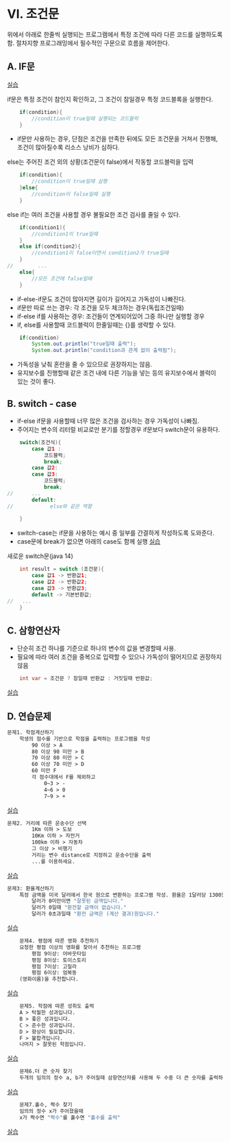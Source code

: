 # VI. 조건문
위에서 아래로 한줄씩 실행되는 프로그램에서 특정 조건에 따라 다른 코드를 실행하도록함.
절차지향 프로그래밍에서 필수적인 구문으로 흐름을 제어한다.
## A. IF문
[실습](../../src/chapter03_condition/Condition1.java)

if문은 특정 조건이 참인지 확인하고, 그 조건이 참일경우 특정 코드블록을 실행한다. 
```java
    if(condition){
        //condition이 true일때 실행되는 코드블럭
    }
```
- if문만 사용하는 경우, 단점은 조건을 만족한 뒤에도 모든 조건문을 거쳐서 진행해, 조건이 많아질수록 리소스 낭비가 심하다.

else는 주어진 조건 외의 상황(조건문이 false)에서 작동할 코드블럭을 입력
```java
    if(condition){
        //condition이 true일때 실행
    }else{
        //condition이 false일때 실행
    }
```
else if는 여러 조건을 사용할 경우 불필요한 조건 검사를 줄일 수 있다. 
```java
    if(condition1){
        //condition1이 true일때
    }
    else if(condition2){
        //condition1이 false이면서 condition2가 true일때
    }
//        ...
    else{
        //모든 조건에 false일때
    }
```
- if-else-if문도 조건이 많아지면 길이가 길어지고 가독성이 나빠진다. 
- if문만 따로 쓰는 경우: 각 조건을 모두 체크하는 경우(독립조건일때)
- if-else if를 사용하는 경우: 조건들이 연계되어있어 그중 하나만 실행할 경우
- if, else를 사용할때 코드블럭이 한줄일때는 {}를 생략할 수 있다. 
```java
    if(condition) 
        System.out.println("true일때 출력");
        System.out.println("condition과 관계 없이 출력됨");
```
- 가독성을 낮춰 혼란을 줄 수 있으므로 권장하지는 않음.
- 유지보수를 진행할때 같은 조건 내에 다른 기능을 넣는 등의 유지보수에서 블럭이 있는 것이 좋다.
## B. switch - case
- if-else if문을 사용할때 너무 많은 조건을 검사하는 경우 가독성이 나빠짐. 
- 주어지는 변수의 리터럴 비교로만 분기를 정할경우 if문보다 switch문이 유용하다.
```java
    switch(조건식){
        case 값1 :
            코드블럭;
            break;
        case 값2: 
        case 값3: 
            코드블럭;
            break;
//      ...
        default:
//            else와 같은 역할
        
    }
```
- switch-case는 if문을 사용하는 예시 중 일부를 간결하게 작성하도록 도와준다.
- case문에 break가 없으면 아래의 case도 함께 실행
[실습](../../src/chapter03_condition/Condition2.java)

새로운 switch문(java 14)
```java
    int result = switch (조건문){
        case 값1 -> 반환값1;
        case 값2 -> 반환값2;
        case 값3 -> 반환값3;
        default -> 기본반환값; 
//   ...    
    }
```
## C. 삼항연산자
- 단순히 조건 하나를 기준으로 하나의 변수의 값을 변경할때 사용. 
- 필요에 따라 여러 조건을 중복으로 입력할 수 있으나 가독성이 떨어지므로 권장하지 않음
```java
    int var = 조건문 ? 참일때 반환값 : 거짓일때 반환값;
```
[실습](../../src/chapter03_condition/Condition3.java)
## D. 연습문제
```dockerfile
문제1. 학점계산하기
    학생의 점수를 기반으로 학점을 출력하는 프로그램을 작성
        90 이상 > A
        80 이상 90 미만 > B
        70 이상 80 미만 > C
        60 이상 70 미만 > D
        60 미만 F
        각 점수대에서 F를 제외하고 
            0~3 > -
            4~6 > 0
            7~9 > +
```
[실습](../../src/chapter03_condition/ex/Condition1Question.java)

```dockerfile
문제2. 거리에 따른 운송수단 선택
        1Km 이하 > 도보
        10Km 이하 > 자전거
        100km 이하 > 자동차
        그 이상 > 비행기
        거리는 변수 distance로 지정하고 운송수단을 출력
        ...를 이용하세요.
```
[실습](../../src/chapter03_condition/ex/Condition2Question.java)
```dockerfile
문제3: 환율계산하기
    특정 금액을 미국 달러에서 한국 원으로 변환하는 프로그램 작성. 환율은 1달러당 1300원이라고 가정.
        달러가 0미만이면 "잘못된 금액입니다."
        달러가 0일때 "환전할 금액이 없습니다."
        달러가 0초과일때 "환전 금액은 (계산 결과)원입니다."
```
[실습](../../src/chapter03_condition/ex/Condition3Question.java)
```dockerfile
    문제4. 평점에 따른 영화 추천하기
    요청한 평점 이상의 영화를 찾아서 추천하는 프로그램
        평점 9이상: 어바웃타임
        평점 8이상: 토이스토리
        평점 7이상: 고질라
        평점 6이상: 엄복동
    (영화이름)을 추천합니다.
```
[실습](../../src/chapter03_condition/ex/Condition4Question.java)
```dockerfile
    문제5. 학점에 따른 성취도 출력
    A > 탁월한 성과입니다.
    B > 좋은 성과입니다.
    C > 준수한 성과입니다.
    D > 향상이 필요합니다.
    F > 불합격입니다. 
    나머지 > 잘못된 학점입니다. 
```
[실습](../../src/chapter03_condition/ex/Condition5Question.java)
```dockerfile
    문제6.더 큰 숫자 찾기
    두개의 임의의 정수 a, b가 주어질때 삼항연산자를 사용해 두 수중 더 큰 숫자를 출력하는 코드를 작성하기
```
[실습](../../src/chapter03_condition/ex/Condition6Question.java)
```dockerfile
    문제7.홀수, 짝수 찾기
    임의의 정수 x가 주어졌을때
    x가 짝수면 "짝수"를 홀수면 "홀수를 출력"
```
[실습](../../src/chapter03_condition/ex/Condition7Question.java)
